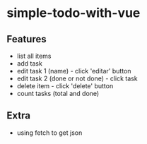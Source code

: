 # simple-todo-with-vue

## Features

- list all items
- add task
- edit task 1 (name) - click 'editar' button
- edit task 2 (done or not done) - click task
- delete item - click 'delete' button
- count tasks (total and done)

## Extra

- using fetch to get json
